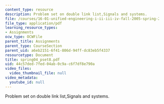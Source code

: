 ```yaml
---
content_type: resource
description: Problem set on double link list,Signals and systems.
file: /courses/16-01-unified-engineering-i-ii-iii-iv-fall-2005-spring-2006/44c57ded7fed04ab0c9ac6f7df8e790a_spring04_pset8.pdf
file_type: application/pdf
learning_resource_types:
- Assignments
ocw_type: OCWFile
parent_title: Assignments
parent_type: CourseSection
parent_uid: a6eb2151-6f41-806d-94ff-dc83eb5f4337
resourcetype: Document
title: spring04_pset8.pdf
uid: 44c57ded-7fed-04ab-0c9a-c6f7df8e790a
video_files:
  video_thumbnail_file: null
video_metadata:
  youtube_id: null
---
```

Problem set on double link list,Signals and systems.

